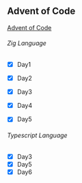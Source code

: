## Advent of Code 

 [Advent of Code](https://adventofcode.com/)


###### Zig Language

- [x] Day1
- [x] Day2
- [x] Day3
- [x] Day4
- [x] Day5


###### Typescript Language

- [x] Day3
- [x] Day5
- [x] Day6
